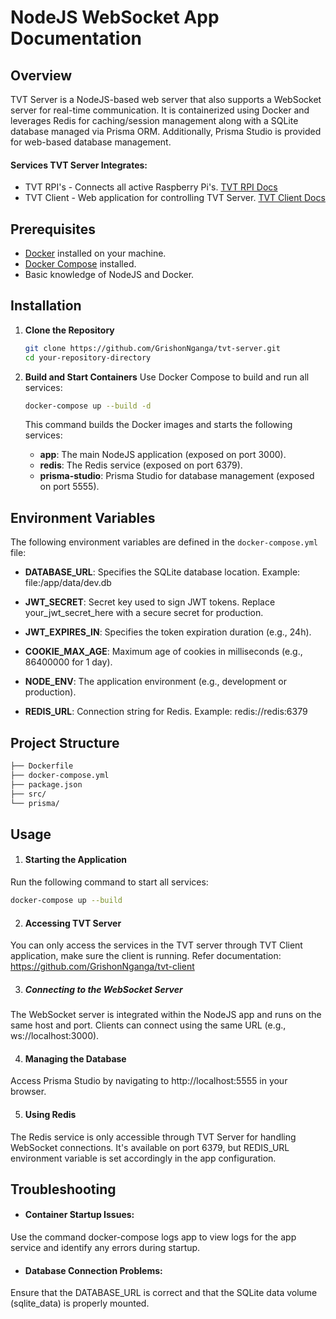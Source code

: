 # NodeJS WebSocket App Documentation

## Overview

TVT Server is a NodeJS-based web server that also supports a WebSocket server for real-time communication. It is containerized using Docker and leverages Redis for caching/session management along with a SQLite database managed via Prisma ORM. Additionally, Prisma Studio is provided for web-based database management.

#### Services TVT Server Integrates:
- TVT RPI's - Connects all active Raspberry Pi's. [TVT RPI Docs](https://github.com/GrishonNganga/tvt-rpi)
- TVT Client - Web application for controlling TVT Server. [TVT Client Docs](https://github.com/GrishonNganga/tvt-client)

## Prerequisites

- [Docker](https://docs.docker.com/get-docker/) installed on your machine.
- [Docker Compose](https://docs.docker.com/compose/install/) installed.
- Basic knowledge of NodeJS and Docker.

## Installation

1. **Clone the Repository**

   ```bash
   git clone https://github.com/GrishonNganga/tvt-server.git
   cd your-repository-directory
   ```
2. **Build and Start Containers**
    Use Docker Compose to build and run all services:
    ```bash
    docker-compose up --build -d
    ```
    This command builds the Docker images and starts the following services:

    - **app**: The main NodeJS application (exposed on port 3000).
    - **redis**: The Redis service (exposed on port 6379).
    - **prisma-studio**: Prisma Studio for database management (exposed on port 5555).

## Environment Variables
The following environment variables are defined in the `docker-compose.yml` file:

- **DATABASE_URL**: Specifies the SQLite database location.
Example: file:/app/data/dev.db

- **JWT_SECRET**: Secret key used to sign JWT tokens. Replace your_jwt_secret_here with a secure secret for production.

- **JWT_EXPIRES_IN**: Specifies the token expiration duration (e.g., 24h).

- **COOKIE_MAX_AGE**: Maximum age of cookies in milliseconds (e.g., 86400000 for 1 day).

- **NODE_ENV**: The application environment (e.g., development or production).

- **REDIS_URL**: Connection string for Redis.
Example: redis://redis:6379

## Project Structure

```graphql
├── Dockerfile
├── docker-compose.yml
├── package.json
├── src/                        
└── prisma/   
```

## Usage
1. #### Starting the Application

Run the following command to start all services:

```bash
docker-compose up --build
```

2. #### Accessing TVT Server
You can only access the services in the TVT server through TVT Client application, make sure the client is running. Refer documentation: https://github.com/GrishonNganga/tvt-client

3. ##### Connecting to the WebSocket Server
The WebSocket server is integrated within the NodeJS app and runs on the same host and port. Clients can connect using the same URL (e.g., ws://localhost:3000).

4. #### Managing the Database
Access Prisma Studio by navigating to http://localhost:5555 in your browser.

5. #### Using Redis
The Redis service is only accessible through TVT Server for handling WebSocket connections. It's available on port 6379, but REDIS_URL environment variable is set accordingly in the app configuration.

## Troubleshooting
- #### Container Startup Issues:
Use the command docker-compose logs app to view logs for the app service and identify any errors during startup.

- #### Database Connection Problems:
Ensure that the DATABASE_URL is correct and that the SQLite data volume (sqlite_data) is properly mounted.


